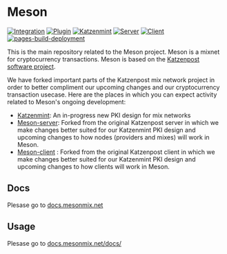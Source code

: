 # Meson
[![Integration](https://github.com/hashcloak/Meson/actions/workflows/integration.yml/badge.svg)](https://github.com/hashcloak/Meson/actions/workflows/integration.yml)
[![Plugin](https://github.com/hashcloak/Meson/actions/workflows/plugin.yml/badge.svg)](https://github.com/hashcloak/Meson/actions/workflows/plugin.yml)
[![Katzenmint](https://github.com/hashcloak/Meson/actions/workflows/katzenmint.yml/badge.svg)](https://github.com/hashcloak/Meson/actions/workflows/katzenmint.yml)
[![Server](https://github.com/hashcloak/Meson/actions/workflows/server.yml/badge.svg)](https://github.com/hashcloak/Meson/actions/workflows/server.yml)
[![Client](https://github.com/hashcloak/Meson/actions/workflows/client.yml/badge.svg)](https://github.com/hashcloak/Meson/actions/workflows/client.yml)
[![pages-build-deployment](https://github.com/hashcloak/Meson/actions/workflows/pages/pages-build-deployment/badge.svg)](https://github.com/hashcloak/Meson/actions/workflows/pages/pages-build-deployment)

This is the main repository related to the Meson project. 
Meson is a mixnet for cryptocurrency transactions. Meson is based on the [Katzenpost software project](https://katzenpost.mixnetworks.org/).

We have forked important parts of the Katzenpost mix network project in order to better compliment our upcoming changes and our cryptocurrency transaction usecase. Here are the places in which you can expect activity related to Meson's ongoing development:
- [Katzenmint](https://github.com/hashcloak/Meson/tree/master/katzenmint): An in-progress new PKI design for mix networks
- [Meson-server](https://github.com/hashcloak/Meson/tree/master/server): Forked from the original Katzenpost server in which we make changes better suited for our Katzenmint PKI design and upcoming changes to how nodes (providers and mixes) will work in Meson.
- [Meson-client](https://github.com/hashcloak/Meson/tree/master/client) : Forked from the original Katzenpost client in which we make changes better suited for our Katzenmint PKI design and upcoming changes to how clients will work in Meson.


## Docs

Plesase go to [docs.mesonmix.net](https://docs.mesonmix.net)

## Usage

Plesase go to [docs.mesonmix.net/docs/](https://docs.mesonmix.net/docs/)


